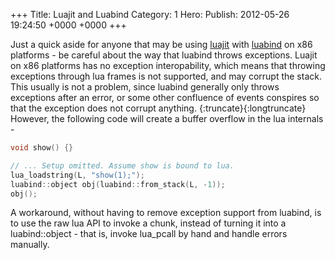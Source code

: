 +++
Title: Luajit and Luabind
Category: 1
Hero: 
Publish: 2012-05-26 19:24:50 +0000 +0000
+++

Just a quick aside for anyone that may be using [luajit](http://luajit.org/) with [luabind](http://www.rasterbar.com/products/luabind.html) on x86 platforms - be careful about the way that luabind throws exceptions. Luajit on x86 platforms has no exception interopability, which means that throwing exceptions through lua frames is not supported, and may corrupt the stack. This usually is not a problem, since luabind generally only throws exceptions after an error, or some other confluence of events conspires so that the exception does not corrupt anything. {:truncate}{:longtruncate}
However, the following code will create a buffer overflow in the lua internals -

```cpp
void show() {}

// ... Setup omitted. Assume show is bound to lua.
lua_loadstring(L, "show(1);");
luabind::object obj(luabind::from_stack(L, -1));
obj();
```

A workaround, without having to remove exception support from luabind, is to use the raw lua API to invoke a chunk, instead of turning it into a luabind::object - that is, invoke lua_pcall by hand and handle errors manually.